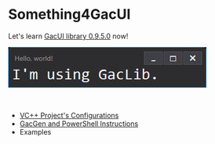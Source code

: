 # Something4GacUI

Let's learn [GacUI library 0.9.5.0](https://github.com/vczh-libraries/Release/releases/tag/0.9.5.0) now!

![20180407_Try-GacLib](pics/20180407_Try-GacLib.png)

<br/>

* [VC++ Project's Configurations](vcxproj-conf.md)
* [GacGen and PowerShell Instructions](GacGen-PowerShell-instruction.md)
* Examples
